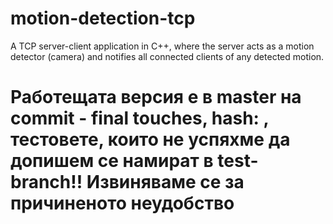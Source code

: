 # motion-detection-tcp
A TCP server-client application in C++, where the server acts as a motion detector (camera) and notifies all connected clients of any detected motion.
# Работещата версия е в master на commit - final touches, hash: , тестовете, които не успяхме да допишем се намират в test-branch!! Извиняваме се за причиненото неудобство
